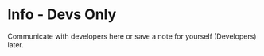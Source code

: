 # Info - Devs Only #

Communicate with developers here or save a note for yourself (Developers) later.